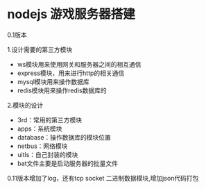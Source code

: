 # nodejs 游戏服务器搭建

0.1版本

1.设计需要的第三方模块

- ws模块用来使用网关和服务器之间的相互通信
- express模块，用来进行http的相关通信
- mysql模块用来操作数据库
- redis模块用来操作redis数据库的

2.模块的设计

- 3rd：常用的第三方模块
- apps：系统模块
- database：操作数据库的模块位置
- netbus：网络模块
- uitls：自己封装的模块
- bat文件主要是启动服务器的批量文件

0.11版本增加了log，还有tcp socket 二进制数据模块,增加json代码打包